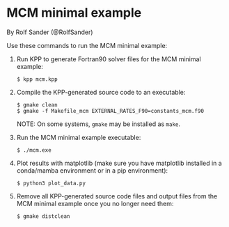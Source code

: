 # MCM minimal example 

By Rolf Sander (@RolfSander)

Use these commands to run the MCM minimal example:

1. Run KPP to generate Fortran90 solver files for the MCM minimal example:

   ```console
   $ kpp mcm.kpp
   ```
  
2. Compile the KPP-generated source code to an executable:

   ```console
   $ gmake clean
   $ gmake -f Makefile_mcm EXTERNAL_RATES_F90=constants_mcm.f90
   ```
   NOTE: On some systems, `gmake` may be installed as `make`.


3. Run the MCM minimal example executable:

   ```console
   $ ./mcm.exe
   ```

4. Plot results with matplotlib (make sure you have matplotlib installed in a conda/mamba environment or in a pip environment):
   
   ```console
   $ python3 plot_data.py
   ```
   
5. Remove all KPP-generated source code files and output files from the MCM minimal example once you no longer need them:
   ```console
   $ gmake distclean
   ```
